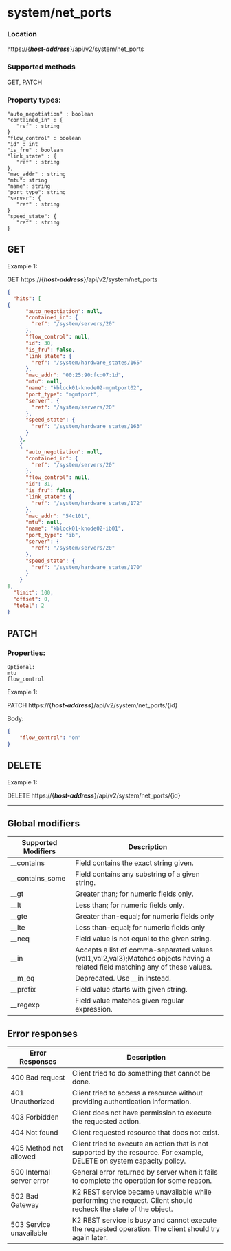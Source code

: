 # system/net_ports

### Location
https://{***host-address***}/api/v2/system/net_ports

### Supported methods
GET, PATCH


### Property types:
 ```text
"auto_negotiation" : boolean
"contained_in" : {
    "ref" : string
}
"flow_control" : boolean
"id" : int
"is_fru" : boolean
"link_state" : {
    "ref" : string
},
"mac_addr" : string
"mtu": string
"name": string
"port_type": string
"server": {
    "ref" : string
}
"speed_state": {
    "ref" : string
}
```

## GET

Example 1:

GET https://{***host-address***}/api/v2/system/net_ports
```json
{
  "hits": [
{
      "auto_negotiation": null,
      "contained_in": {
        "ref": "/system/servers/20"
      },
      "flow_control": null,
      "id": 30,
      "is_fru": false,
      "link_state": {
        "ref": "/system/hardware_states/165"
      },
      "mac_addr": "00:25:90:fc:07:1d",
      "mtu": null,
      "name": "kblock01-knode02-mgmtport02",
      "port_type": "mgmtport",
      "server": {
        "ref": "/system/servers/20"
      },
      "speed_state": {
        "ref": "/system/hardware_states/163"
      }
    },
    {
      "auto_negotiation": null,
      "contained_in": {
        "ref": "/system/servers/20"
      },
      "flow_control": null,
      "id": 31,
      "is_fru": false,
      "link_state": {
        "ref": "/system/hardware_states/172"
      },
      "mac_addr": "54c101",
      "mtu": null,
      "name": "kblock01-knode02-ib01",
      "port_type": "ib",
      "server": {
        "ref": "/system/servers/20"
      },
      "speed_state": {
        "ref": "/system/hardware_states/170"
      }
    }
],
  "limit": 100,
  "offset": 0,
  "total": 2
}
```

## PATCH

### Properties:
```text
Optional:
mtu
flow_control
```

Example 1:

PATCH https://{***host-address***}/api/v2/system/net_ports/{id}

Body:
```json
{
    "flow_control": "on"
}
```

## DELETE

Example 1:

DELETE https://{***host-address***}/api/v2/system/net_ports/{id}


---

## Global modifiers
| Supported Modifiers	| Description|
|-----------------------|------------|
|__contains	|Field contains the exact string given.|
|__contains_some	|Field contains any substring of a given string.|
|__gt	|Greater than; for numeric fields only.|
|__lt	|Less than; for numeric fields only.|
|__gte	|Greater than-equal; for numeric fields only|
|__lte	|Less than-equal; for numeric fields only|
|__neq	|Field value is not equal to the given string.|
|__in	|Accepts a list of comma-separated values (val1,val2,val3);Matches objects having a related field matching any of these values.|
|__m_eq	|Deprecated. Use __in instead.|
|__prefix	|Field value starts with given string.|
|__regexp	|Field value matches given regular expression.|

## Error responses

| Error Responses	| Description |
|-------------------|-------------|
|400 Bad request	|Client tried to do something that cannot be done.
|401 Unauthorized	|Client tried to access a resource without providing authentication information.
|403 Forbidden	|Client does not have permission to execute the requested action.
|404 Not found	|Client requested resource that does not exist.
|405 Method not allowed	|Client tried to execute an action that is not supported by the resource. For example, DELETE on system capacity policy.
|500 Internal server error	|General error returned by server when it fails to complete the operation for some reason.
|502 Bad Gateway	|K2 REST service became unavailable while performing the request. Client should recheck the state of the object.
|503 Service unavailable	|K2 REST service is busy and cannot execute the requested operation. The client should try again later.
